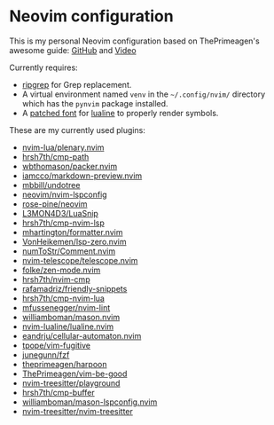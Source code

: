 # Neovim configuration
This is my personal Neovim configuration based on ThePrimeagen's awesome guide: [GitHub](https://github.com/ThePrimeagen/init.lua/) and [Video](https://www.youtube.com/watch?v=w7i4amO_zaE)


Currently requires:
- [ripgrep](https://github.com/BurntSushi/ripgrep) for Grep replacement.
- A virtual environment named `venv` in the `~/.config/nvim/` directory which has the `pynvim` package installed.
- A [patched font](https://github.com/ryanoasis/nerd-fonts) for [lualine](https://www.github.com/nvim-lualine/lualine.nvim) to properly render symbols.

These are my currently used plugins:

- [nvim-lua/plenary.nvim](https://www.github.com/nvim-lua/plenary.nvim)
- [hrsh7th/cmp-path](https://www.github.com/hrsh7th/cmp-path)
- [wbthomason/packer.nvim](https://www.github.com/wbthomason/packer.nvim)
- [iamcco/markdown-preview.nvim](https://www.github.com/iamcco/markdown-preview.nvim)
- [mbbill/undotree](https://www.github.com/mbbill/undotree)
- [neovim/nvim-lspconfig](https://www.github.com/neovim/nvim-lspconfig)
- [rose-pine/neovim](https://www.github.com/rose-pine/neovim)
- [L3MON4D3/LuaSnip](https://www.github.com/L3MON4D3/LuaSnip)
- [hrsh7th/cmp-nvim-lsp](https://www.github.com/hrsh7th/cmp-nvim-lsp)
- [mhartington/formatter.nvim](https://www.github.com/mhartington/formatter.nvim)
- [VonHeikemen/lsp-zero.nvim](https://www.github.com/VonHeikemen/lsp-zero.nvim)
- [numToStr/Comment.nvim](https://www.github.com/numToStr/Comment.nvim)
- [nvim-telescope/telescope.nvim](https://www.github.com/nvim-telescope/telescope.nvim)
- [folke/zen-mode.nvim](https://www.github.com/folke/zen-mode.nvim)
- [hrsh7th/nvim-cmp](https://www.github.com/hrsh7th/nvim-cmp)
- [rafamadriz/friendly-snippets](https://www.github.com/rafamadriz/friendly-snippets)
- [hrsh7th/cmp-nvim-lua](https://www.github.com/hrsh7th/cmp-nvim-lua)
- [mfussenegger/nvim-lint](https://www.github.com/mfussenegger/nvim-lint)
- [williamboman/mason.nvim](https://www.github.com/williamboman/mason.nvim)
- [nvim-lualine/lualine.nvim](https://www.github.com/nvim-lualine/lualine.nvim)
- [eandrju/cellular-automaton.nvim](https://www.github.com/eandrju/cellular-automaton.nvim)
- [tpope/vim-fugitive](https://www.github.com/tpope/vim-fugitive)
- [junegunn/fzf](https://www.github.com/junegunn/fzf)
- [theprimeagen/harpoon](https://www.github.com/theprimeagen/harpoon)
- [ThePrimeagen/vim-be-good](https://www.github.com/ThePrimeagen/vim-be-good)
- [nvim-treesitter/playground](https://www.github.com/nvim-treesitter/playground)
- [hrsh7th/cmp-buffer](https://www.github.com/hrsh7th/cmp-buffer)
- [williamboman/mason-lspconfig.nvim](https://www.github.com/williamboman/mason-lspconfig.nvim)
- [nvim-treesitter/nvim-treesitter](https://www.github.com/nvim-treesitter/nvim-treesitter)
